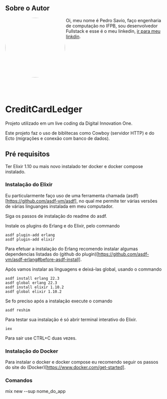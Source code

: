 ## Sobre o Autor
<img   style="border-radius: 50%"  align="left" width="190" height="190" margin-right="150px"  src="https://lh3.googleusercontent.com/pw/AM-JKLUq-TgjEzhoVY_CtieDZgnZNOoIGyAubOEKisc2FKt7HMCSVv4DGHZjixw4Z2_yomTtgUKr0kxFUyUdmOuTyJnQfhgzXEyOVk6JoajO58wYDtWcrDF-EPRjaE1hj2EsZtM-OYgQsDjHGjdny1yGetxeWw=s250-no?authuser=0"> Oi, meu nome é Pedro Savio, faço engenharia de computação no IFPB, sou desenvolvedor Fullstack e esse é o meu linkedin,  [ir para meu linkdin](https://www.linkedin.com/in/pedro-s-04a300129/).

<br/><br/><br/><br/><br/><br/><br/><br/><br/>

# CreditCardLedger

Projeto utilizado em um live coding da Digital Innovation One.

Este projeto faz o uso de biblitecas como Cowboy (servidor HTTP) e do Ecto (migrações e conexão
com banco de dados).

## Pré requisitos

Ter Elixir 1.10 ou mais novo instalado ter docker e docker compose instalado.

### Instalação do Elixir

Eu particularmente faço uso de uma ferramenta chamada (asdf)[https://github.com/asdf-vm/asdf], no
qual me permite ter várias versões de várias linguanges instalada em meu computador.

Siga os passos de instalação do readme do asdf.

Instale os plugins do Erlang e do Elixir, pelo commando

```shell
asdf plugin-add erlang
asdf plugin-add elixir
```

Para efetuar a instalação do Erlang recomendo instalar algumas dependencias listadas do (github do
plugin)[https://github.com/asdf-vm/asdf-erlang#before-asdf-install].

Após vamos instalar as linguagens e deixá-las global, usando o commando

```shell
asdf install erlang 22.3
asdf global erlang 22.3
asdf install elixir 1.10.2
asdf global elixir 1.10.2
```

Se fo preciso após a instalação execute o comando

```shell
asdf reshim
```

Para testar sua instalação é só abrir terminal interativo do Elixir.

```shell
iex
```

Para sair use CTRL+C duas vezes.

### Instalação do Docker

Para instalar o docker e docker compose eu recomendo seguir os passos do site do
(Docker)[https://www.docker.com/get-started].


### Comandos 

mix new --sup nome_do_app
